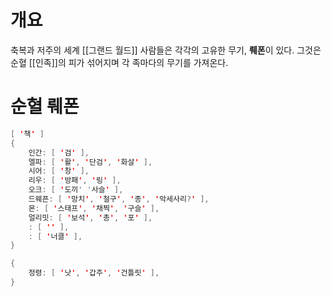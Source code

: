 # 개요

축복과 저주의 세계 [[그랜드 월드]] 사람들은 각각의 고유한 무기, **뤠폰**이 있다.
그것은 순혈 [[인족]]의 피가 섞어지며 각 족마다의 무기를 가져온다.

# 순혈 뤠폰

```java
[ '책' ]
{
    인간: [ '검' ],
    엘파: [ '활', '단검', '화살' ],
    시어: [ '창' ],
    리우: [ '방패', '링' ],
    오크: [ '도끼' '사슬' ],
    드웨픈: [ '망치', '철구', '종', '악세사리?' ],
    몬: [ '스태프', '채찍', '구슬' ],
    얼리밋: [ '보석', '총', '포' ],
    : [ '' ],
    : [ '너클' ],
}

{
    정령: [ '낫', '갑주', '건틀릿' ],
}
```